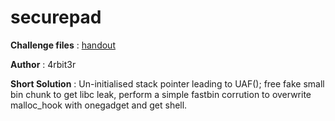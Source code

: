 # securepad  

**Challenge files** : [handout](Handout/)

**Author** : 4rbit3r

**Short Solution** : Un-initialised stack pointer leading to UAF(); free fake small bin chunk to get libc leak, perform a simple fastbin corrution to overwrite malloc_hook with onegadget and get shell.

